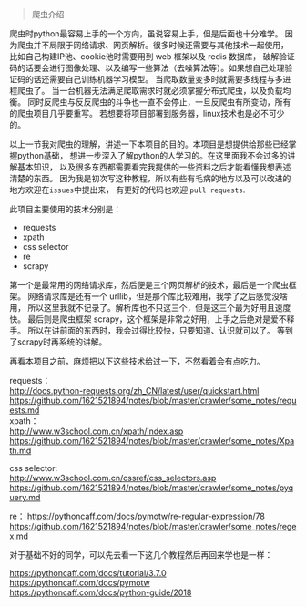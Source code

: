 > 爬虫介绍

爬虫时python最容易上手的一个方向，虽说容易上手，但是后面也十分难学。
因为爬虫并不局限于网络请求、网页解析。很多时候还需要与其他技术一起使用，
比如自己构建IP池、cookie池时需要用到 web 框架以及 redis 数据库，
破解验证码的话要会进行图像处理、以及编写一些算法（去噪算法等）。如果想自己处理验证码的话还需要自己训练机器学习模型。
当爬取数量变多时就需要多线程与多进程爬虫了。
当一台机器无法满足爬取需求时就必须掌握分布式爬虫，以及负载均衡。
同时反爬虫与反反爬虫的斗争也一直不会停止，一旦反爬虫有所变动，所有的爬虫项目几乎要重写。
若想要将项目部署到服务器，linux技术也是必不可少的。

以上一节我对爬虫的理解，讲述一下本项目的目的。本项目是想提供给那些已经掌握python基础，
想进一步深入了解python的人学习的。在这里面我不会过多的讲解基本知识，
以及很多东西都需要看完我提供的一些资料之后才能看懂我想表述清楚的东西。
因为我是初次写这种教程，所以有些有毛病的地方以及可以改进的地方欢迎在`issues`中提出来，
有更好的代码也欢迎 `pull requests`.

此项目主要使用的技术分别是：

+ requests
+ xpath
+ css selector
+ re
+ scrapy

第一个是最常用的网络请求库，然后便是三个网页解析的技术，最后是一个爬虫框架。
网络请求库是还有一个 urllib，但是那个库比较难用，我学了之后感觉没啥用，
所以这里我就不记录了。解析库也不只这三个，但是这三个最为好用且速度快。
最后则是爬虫框架 scrapy，这个框架是非常之好用，上手之后绝对是爱不释手。
所以在讲前面的东西时，我会过得比较快，只要知道、认识就可以了。
等到了scrapy时再系统的讲解。

再看本项目之前，麻烦把以下这些技术给过一下，不然看着会有点吃力。

requests： <br>
http://docs.python-requests.org/zh_CN/latest/user/quickstart.html<br>
https://github.com/1621521894/notes/blob/master/crawler/some_notes/requests.md<br>
xpath：<br>
http://www.w3school.com.cn/xpath/index.asp<br>
https://github.com/1621521894/notes/blob/master/crawler/some_notes/Xpath.md<br>

css selector: <br>
http://www.w3school.com.cn/cssref/css_selectors.asp<br>
https://github.com/1621521894/notes/blob/master/crawler/some_notes/pyquery.md<br>

re：
https://pythoncaff.com/docs/pymotw/re-regular-expression/78<br>
https://github.com/1621521894/notes/blob/master/crawler/some_notes/regex.md<br>

对于基础不好的同学，可以先去看一下这几个教程然后再回来学也是一样：

https://pythoncaff.com/docs/tutorial/3.7.0<br>
https://pythoncaff.com/docs/pymotw<br>
https://pythoncaff.com/docs/python-guide/2018<br>